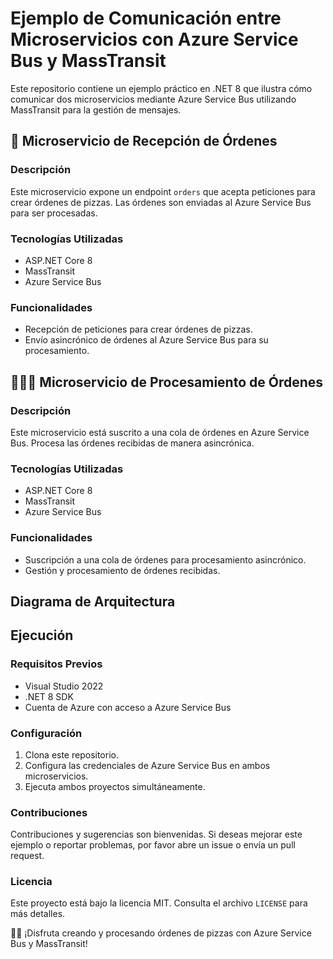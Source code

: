 # Ejemplo de Comunicación entre Microservicios con Azure Service Bus y MassTransit

Este repositorio contiene un ejemplo práctico en .NET 8 que ilustra cómo comunicar dos microservicios mediante Azure Service Bus utilizando MassTransit para la gestión de mensajes.

## 📲 Microservicio de Recepción de Órdenes

### Descripción
Este microservicio expone un endpoint `orders` que acepta peticiones para crear órdenes de pizzas. Las órdenes son enviadas al Azure Service Bus para ser procesadas.

### Tecnologías Utilizadas
- ASP.NET Core 8
- MassTransit
- Azure Service Bus

### Funcionalidades
- Recepción de peticiones para crear órdenes de pizzas.
- Envío asincrónico de órdenes al Azure Service Bus para su procesamiento.

## 👨🏻‍🍳 Microservicio de Procesamiento de Órdenes

### Descripción
Este microservicio está suscrito a una cola de órdenes en Azure Service Bus. Procesa las órdenes recibidas de manera asincrónica.

### Tecnologías Utilizadas
- ASP.NET Core 8
- MassTransit
- Azure Service Bus

### Funcionalidades
- Suscripción a una cola de órdenes para procesamiento asincrónico.
- Gestión y procesamiento de órdenes recibidas.

## Diagrama de Arquitectura



## Ejecución

### Requisitos Previos
- Visual Studio 2022
- .NET 8 SDK
- Cuenta de Azure con acceso a Azure Service Bus

### Configuración
1. Clona este repositorio.
2. Configura las credenciales de Azure Service Bus en ambos microservicios.
3. Ejecuta ambos proyectos simultáneamente.

### Contribuciones
Contribuciones y sugerencias son bienvenidas. Si deseas mejorar este ejemplo o reportar problemas, por favor abre un issue o envía un pull request.

### Licencia
Este proyecto está bajo la licencia MIT. Consulta el archivo `LICENSE` para más detalles.

🍕🚀 ¡Disfruta creando y procesando órdenes de pizzas con Azure Service Bus y MassTransit!
